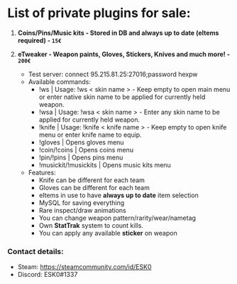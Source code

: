 
# List of private plugins for sale:

1. **Coins/Pins/Music kits - Stored in DB and always up to date (eItems required) - `15€`**

2. **eTweaker - Weapon paints, Gloves, Stickers, Knives and much more! - `200€`**
   - Test server: connect 95.215.81.25:27016;password hexpw
   - Available commands:
     - !ws | Usage: !ws < skin name > - Keep empty to open main menu or enter native skin name to be applied for currently held weapon.
     - !wsa | Usage: !wsa < skin name > - Enter any skin name to be applied for currently held weapon.
     - !knife | Usage: !knife < knife name > - Keep empty to open knife menu or enter knife name to equip.
     - !gloves | Opens gloves menu 
     - !coin/!coins | Opens coins menu
     - !pin/!pins | Opens pins menu
     - !musickit/!musickits | Opens music kits menu
   - Features:
     - Knife can be different for each team
     - Gloves can be different for each team
     - eItems in use to have **always up to date** item selection
     - MySQL for saving everything
     - Rare inspect/draw animations
     - You can change weapon pattern/rarity/wear/nametag
     - Own **StatTrak** system to count kills.
     - You can apply any available **sticker** on weapon

### Contact details:
- Steam: https://steamcommunity.com/id/ESK0
- Discord: ESK0#1337
